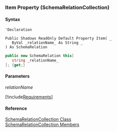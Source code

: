 ﻿### Item Property (SchemaRelationCollection)

#### Syntax

```vbnet
'Declaration

Public Shadows ReadOnly Default Property Item( _
   ByVal _relationName_ As String _
) As SchemaRelation
```

```csharp
public new SchemaRelation this[ 
   string _relationName_
]; {get;}
```

#### Parameters

_relationName_

[!include[Requirements](../partials/requirements.md)]

#### Reference

[SchemaRelationCollection Class](fcSDK~FChoice.Foundation.Clarify.Schema.SchemaRelationCollection.md)  
[SchemaRelationCollection Members](fcSDK~FChoice.Foundation.Clarify.Schema.SchemaRelationCollection_members.md)